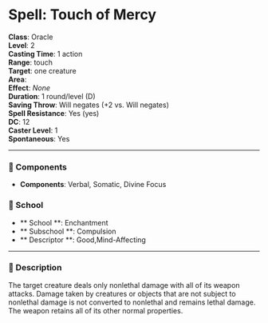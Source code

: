 
# Spell: Touch of Mercy
**Class**: Oracle  
**Level**: 2  
**Casting Time**: 1 action  
**Range**: touch  
**Target**: one creature  
**Area**:   
**Effect**: _None_  
**Duration**: 1 round/level (D)  
**Saving Throw**: Will negates (+2 vs. Will negates)  
**Spell Resistance**: Yes (yes)  
**DC**: 12  
**Caster Level**: 1  
**Spontaneous**: Yes

---

### 🔮 Components
- **Components**: Verbal, Somatic, Divine Focus

### 🏫 School
- ** School **: Enchantment
- ** Subschool **: Compulsion
- ** Descriptor **: Good,Mind-Affecting
---

### 📜 Description
The target creature deals only nonlethal damage with all of its weapon attacks. Damage taken by creatures or objects that are not subject to nonlethal damage is not converted to nonlethal and remains lethal damage. The weapon retains all of its other normal properties.
